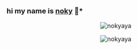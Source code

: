 ### **hi my name is [noky](https://github.com/nokyaya) 👋***

<p align="center"> <img src="https://github-readme-stats.vercel.app/api?username=nokyaya&count_private=true&show_icons=true&theme=radical" alt="nokyaya" /> 
 <p align="center"> <img src="https://github-readme-stats.vercel.app/api/top-langs/?username=NOKYAYA&show_icons=true&theme=radical" alt="nokyaya" /> 
